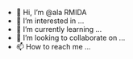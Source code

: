 - 👋 Hi, I’m @ala RMIDA
- 👀 I’m interested in ...
- 🌱 I’m currently learning ...
- 💞️ I’m looking to collaborate on ...
- 📫 How to reach me ...

<!---
alrmida/alrmida is a ✨ special ✨ repository because its `README.md` (this file) appears on your GitHub profile.
You can click the Preview link to take a look at your changes.
--->
